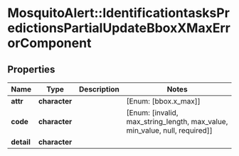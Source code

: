 # MosquitoAlert::IdentificationtasksPredictionsPartialUpdateBboxXMaxErrorComponent


## Properties
Name | Type | Description | Notes
------------ | ------------- | ------------- | -------------
**attr** | **character** |  | [Enum: [bbox.x_max]] 
**code** | **character** |  | [Enum: [invalid, max_string_length, max_value, min_value, null, required]] 
**detail** | **character** |  | 


